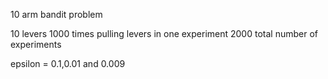 10 arm bandit problem

10 levers
1000 times pulling levers in one experiment
2000 total number of experiments

epsilon = 0.1,0.01 and 0.009

